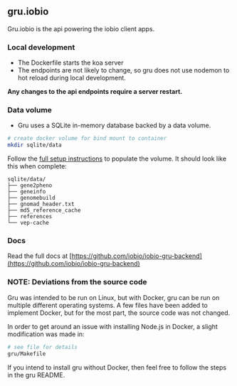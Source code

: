 ## gru.iobio

Gru.iobio is the api powering the iobio client apps.

### Local development

- The Dockerfile starts the koa server
- The endpoints are not likely to change, so gru does not use nodemon to hot reload during local development.

__Any changes to the api endpoints require a server restart.__

### Data volume

- Gru uses a SQLite in-memory database backed by a data volume.

```bash
# create docker volume for bind mount to container
mkdir sqlite/data
```

Follow the [full setup instructions](https://github.com/iobio/iobio-gru-backend/blob/master/docs/populating_data_directory.md) to populate the volume. It should look like this when complete:

```
sqlite/data/
├── gene2pheno
├── geneinfo
├── genomebuild
├── gnomad_header.txt
├── md5_reference_cache
├── references
└── vep-cache
```

### Docs

Read the full docs at [https://github.com/iobio/iobio-gru-backend](https://github.com/iobio/iobio-gru-backend)

### NOTE: Deviations from the source code

Gru was intended to be run on Linux, but with Docker, gru can be run on multiple different operating systems. A few files have been added to implement Docker, but for the most part, the source code was not changed.

In order to get around an issue with installing Node.js in Docker, a slight modification was made in:

```bash
# see file for details
gru/Makefile
```

If you intend to install gru without Docker, then feel free to follow the steps in the gru README.
